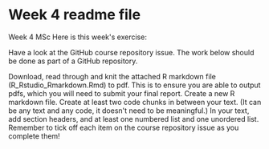 # Week 4 readme file
 Week 4 MSc
Here is this week's exercise:

Have a look at the GitHub course repository issue. The work below should be done as part of a GitHub repository.

Download, read through and knit the attached R markdown file (R_Rstudio_Rmarkdown.Rmd) to pdf. This is to ensure you are able to output pdfs, which you will need to submit your final report.
Create a new R markdown file.
Create at least two code chunks in between your text. (It can be any text and any code, it doesn't need to be meaningful.)
In your text, add section headers, and at least one numbered list and one unordered list.
Remember to tick off each item on the course repository issue as you complete them!
